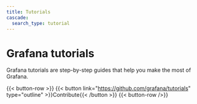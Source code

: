 ```yaml
---
title: Tutorials
cascade:
  search_type: tutorial
---
```


# Grafana tutorials

Grafana tutorials are step-by-step guides that help you make the most of Grafana.

{{< button-row >}}
{{< button link="https://github.com/grafana/tutorials" type="outline" >}}Contribute{{< /button >}}
{{< button-row />}}


